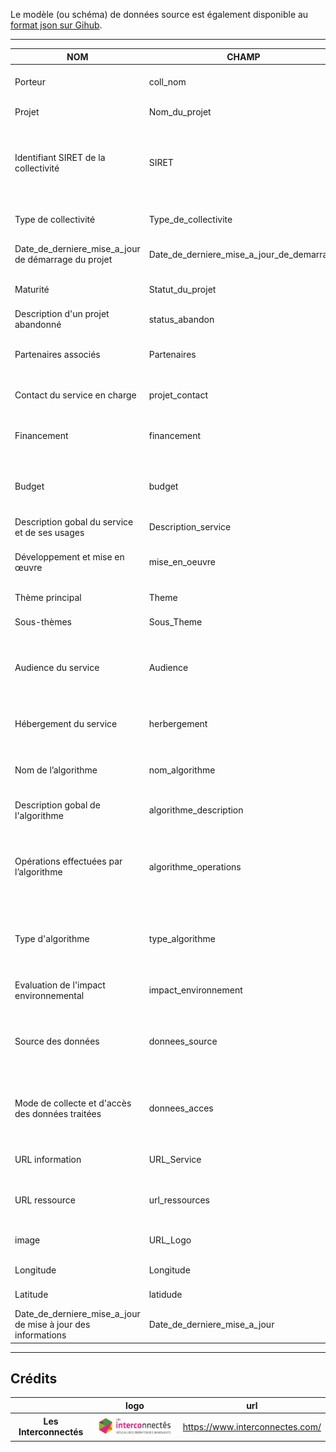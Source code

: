 Le modèle (ou schéma) de données source est également disponible au [format json sur Gihub](https://github.com/LesInterconnectes/Bibliotheque-IA-territoriale/blob/main/json/interconnectes_IA-schema.json).

---

| NOM                                              | CHAMP                  | CATEGORIE            | TYPE   | REQUIS | DESCRIPTION                                                                                                                                                                                     | ACCES     |
|--------------------------------------------------|------------------------|----------------------|--------|--------|-------------------------------------------------------------------------------------------------------------------------------------------------------------------------------------------------|-----------|
| Porteur                                          | coll_nom               | INFORMATION GENERALE | string | yes    | Nom de la collectivité ou de l'organisation porteuse du projet                                                                                                                                  | Public    |
| Projet                                           | Nom_du_projet             | INFORMATION GENERALE | string | yes    | Nom du projet ou du service déployé                                                                                                                                                             | Public    |
| Identifiant SIRET de la collectivité             | SIRET             | INFORMATION GENERALE | number | yes    | Identifiant du Système d’Identification du Répertoire des Etablissements (SIRET) de la collectivité qui a adopté la délibération, composé de 9 chiffres SIREN + 5 chiffres NIC d’un seul tenant | Public    |
| Type de collectivité                             | Type_de_collectivite              | INFORMATION GENERALE | enum   | yes    | Commune,  Métropole, EPCI, département, région, syndicat mixte, opérateur                                                                                                                       | Public    |
| Date_de_derniere_mise_a_jour de démarrage du projet                      | Date_de_derniere_mise_a_jour_de_demarrage            | INFORMATION GENERALE | Date_de_derniere_mise_a_jour   | yes    | Date_de_derniere_mise_a_jour de démarrage du projet MM/AAAA                                                                                                                                                             | Public    |
| Maturité                                         | Statut_du_projet          | INFORMATION GENERALE | enum   | yes    | En expérimentation, En déploiement, Terminée, Abandonné                                                                                                                                         | Public    |
| Description d'un projet abandonné                | status_abandon         | INFORMATION GENERALE | string | no     | Si échec du projet, expliquer les raisons et les difficultés                                                                                                                                    | Public    |
| Partenaires associés                             | Partenaires            | INFORMATION GENERALE | string | no     | Liste des Partenaires (académiques, experts, techniques, financeurs,..) associés                                                                                                                | Public    |
| Contact du service en charge                     | projet_contact         | INFORMATION GENERALE | email  | no     | Indiquez l'email du contact ou du service en charge du suivi de ce projet                                                                                                                       | Restreint |
| Financement                                      | financement            | INFORMATION GENERALE | string | no     | Identifier le guichet de financement (interne, Fond vert, CRTE, France 2030, FEDER, DIAT, …)                                                                                                    | Restreint |
| Budget                                           | budget                 | INFORMATION GENERALE | enum   | no     | Indiquer le budget annuel dédié à ce service (ordre de grandeur) : moins de 50k€ , de 50k€ à 100k€,  plus de 100k€                                                                              | Restreint |
| Description gobal du service et de ses usages    | Description_service      | INFORMATION GENERALE | string | yes    | A quoi sert ce service ? Quels bénéfices attendus ?                                                                                                                                             | Public    |
| Développement et mise en œuvre                   | mise_en_oeuvre         | INFORMATION GENERALE | enum   | yes    | Projet développé en interne, projet développé en externe, mobilisation de prestataire(s), marché public                                                                                         | Restreint |
| Thème principal                                  | Theme                  | INFORMATION GENERALE | enum   | yes    | Sélectionner un thème principal                                                                                                                                                                 | Public    |
| Sous-thèmes                                      | Sous_Theme             | INFORMATION GENERALE | enum   | no     | Sélectionner jusqu'à deux sous-thèmes                                                                                                                                                           | Public    |
| Audience du service                              | Audience       | INFORMATION GENERALE | enum   | yes    | Sélectionner à qui s'adresse l'usage de ce service : grand public, bénéficiaire, agent, association, élu, entreprises, collectivités, établissement scolaire, établissement santé               | Public    |
| Hébergement du service                           | herbergement           | INFORMATION GENERALE | enum   | yes    | Indiquez comment sont hébergée les données : cloud chez un tiers, en interne de l'administration, NSP                                                                                           | Restreint |
| Nom de l’algorithme                              | nom_algorithme         | ALGORITHME           | string | yes    | S’il n’en a pas, indiquer la décision mise en oeuvre. Exemple : réservation et accès crèche.                                                                                                    | Restreint |
| Description gobal de l'algorithme                | algorithme_description | ALGORITHME           | string | no     | À quoi sert cet algorithme ? Quelles sont les tâches à accomplir?                                                                                                                               | Restreint |
| Opérations effectuées par l’algorithme           | algorithme_operations  | ALGORITHME           | string | no     | Donnez des détails sur les opérations techniques effectuées par l’algorithme. Cette catégorie peut être simple ou complexe, en fonction du type d’algorithme mobilisé.                          | Restreint |
| Type d'algorithme                                | type_algorithme        | ALGORITHME           | enum   | yes    | Sélectionner le type d'algorithme : Machine Learning, Traitement Automatique du langage, IA générative, Computer vision, Réseaux de neurones, NSP                                               | Restreint |
| Evaluation de l'impact environnemental           | impact_environnement   | ALGORITHME           | string | no     | Indiquer le score ou impact environnemental de l'algorithme (GreenAlgorithm)                                                                                                                    | Restreint |
| Source des données                               | donnees_source         | DATA                 | enum   | yes    | Qui fournit les données nécessaires à l'entraîment et à l'utilisation du modèle (l’usager, jeu de données interne, open data, données d'un tiers , NSP) ?                                       | Restreint |
| Mode de collecte et d'accès des données traitées | donnees_acces          | DATA                 | enum   | yes    | Comment les données sont‑elles initialement collectées et mise à jour ? Exemple : “par API, automatisée, par récupération manuelle, NSP”.                                                       | Restreint |
| URL information                                  | URL_Service              | INFORMATION GENERALE | url    | no     | Insérer un lien vers le projet (information ou accès au service)                                                                                                                                | Public    |
| URL ressource                                    | url_ressources         | INFORMATION GENERALE | url    | no     | Insérer un lien vers des ressources techniques (algorithme, base de donnée, modèle d'entraînement...)                                                                                           | Restreint |
| image                                            | URL_Logo              | INFORMATION GENERALE | image  | yes    | Insérer le lien vers le logo de la collectivité porteuse du projet                                                                                                                              | Public    |
| Longitude                                        | Longitude              | INFORMATION GENERALE | number | yes    | Longitude du siège social de l'organisation porteuse                                                                                                                                            | Public    |
| Latitude                                         | latidude               | INFORMATION GENERALE | number | yes    | Latitude du siège social de l'organisation porteuse                                                                                                                                             | Public    |
| Date_de_derniere_mise_a_jour de mise à jour des informations             | Date_de_derniere_mise_a_jour                   | METADATA             | Date_de_derniere_mise_a_jour   | yes    | Date_de_derniere_mise_a_jour de mise à jour des informations (JJ/MM/AAAA)                                                                                                                                               | Public    |

---

## Crédits

| | logo | url |
| :-: | :-: | :-: |
| **Les Interconnectés** | ![Interconnectés](./images/interconnectes-logo.jpg) | https://www.interconnectes.com/ |
